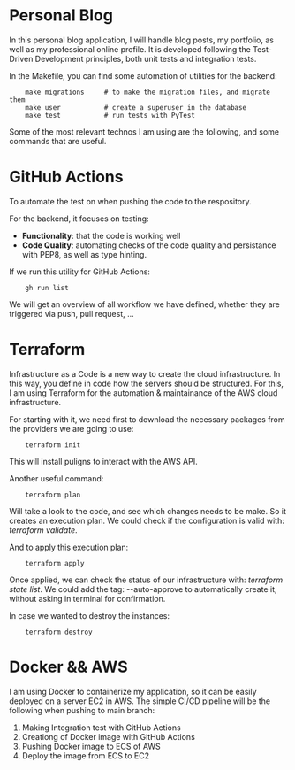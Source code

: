 # Personal Blog
In this personal blog application, I will handle blog posts, my portfolio, as well as my professional online profile.
It is developed following the Test-Driven Development principles, both unit tests and integration tests.

In the Makefile, you can find some automation of utilities for the backend:
```
    make migrations     # to make the migration files, and migrate them
    make user           # create a superuser in the database
    make test           # run tests with PyTest
```

Some of the most relevant technos I am using are the following, and some commands that are useful.

# GitHub Actions
To automate the test on when pushing the code to the respository.

For the backend, it focuses on testing:
- **Functionality**: that the code is working well
- **Code Quality**: automating checks of the code quality and persistance with PEP8, as well as type hinting.

If we run this utility for GitHub Actions:
```
    gh run list
```
We will get an overview of all workflow we have defined, whether they are triggered via  push, pull request, ...

# Terraform
Infrastructure as a Code is a new way to create the cloud infrastructure.
In this way, you define in code how the servers should be structured. For this, I am using Terraform for the automation &
maintainance of the AWS cloud infrastructure.

For starting with it, we need first to download the necessary packages from the providers we are going to use:
```
    terraform init
```
This will install puligns to interact with the AWS API.

Another useful command:
```
    terraform plan
```
Will take a look to the code, and see which changes needs to be make. So it creates an execution plan.
We could check if the configuration is valid with: *terraform validate*.

And to apply this execution plan:
```
    terraform apply
```
Once applied, we can check the status of our infrastructure with: *terraform state list*.
We could add the tag: --auto-approve to automatically create it, without asking in terminal for confirmation.

In case we wanted to destroy the instances:
```
    terraform destroy
```

# Docker && AWS
I am using Docker to containerize my application, so it can be easily deployed on a server EC2 in AWS.
The simple CI/CD pipeline will be the following when pushing to main branch:
1. Making Integration test with GitHub Actions
2. Creationg of Docker image with GitHub Actions
3. Pushing Docker image to ECS of AWS
4. Deploy the image from ECS to EC2
